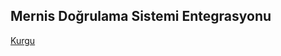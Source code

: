 ## Mernis Doğrulama Sistemi Entegrasyonu
[Kurgu](https://github.com/TalhaKoca/JavaProject/blob/master/interfaceAbstractDemo/src/Ekran%20Al%C4%B1nt%C4%B1s%C4%B1.PNG)
